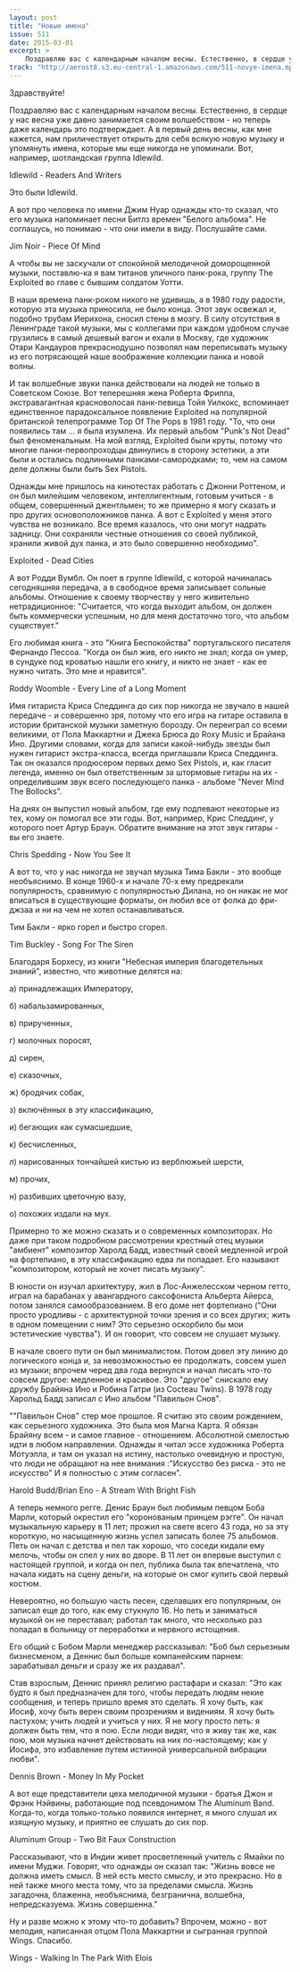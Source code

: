 ```yaml
---
layout: post
title: "Новые имена"
issue: 511
date: 2015-03-01
excerpt: >
    Поздравляю вас с календарным началом весны. Естественно, в сердце у нас весна уже давно занимается своим волшебством - но теперь даже календарь это подтверждает. А в первый день весны, как мне кажется, нам приличествует открыть для себя всякую новую музыку и упомянуть имена, которые мы еще никогда не упоминали. Вот, например, шотландская группа Idlewild.
track: "http://aerost8.s3.eu-central-1.amazonaws.com/511-novye-imena.mp3"
---
```


Здравствуйте!

Поздравляю вас с календарным началом весны. Естественно, в сердце у нас весна уже давно занимается своим волшебством - но теперь даже календарь это подтверждает. А в первый день весны, как мне кажется, нам приличествует открыть для себя всякую новую музыку и упомянуть имена, которые мы еще никогда не упоминали. Вот, например, шотландская группа Idlewild.

Idlewild - Readers And Writers

Это были Idlewild.

А вот про человека по имени Джим Нуар однажды кто-то сказал, что его музыка напоминает песни Битлз времен "Белого альбома". Не соглашусь, но понимаю - что они имели в виду. Послушайте сами.

Jim Noir - Piece Of Mind

А чтобы вы не заскучали от спокойной мелодичной доморощенной музыки, поставлю-ка я вам титанов уличного панк-рока, группу The Exploited во главе с бывшим солдатом Уотти.

В наши времена панк-роком никого не удивишь, а в 1980 году радости, которую эта музыка приносила, не было конца. Этот звук освежал и, подобно трубам Иерихона, сносил стены в мозгу. В силу отсутствия в Ленинграде такой музыки, мы с коллегами при каждом удобном случае грузились в самый дешевый вагон и ехали в Москву, где художник Отари Кандауров прекраснодушно позволял нам переписывать музыку из его потрясающей наше воображение коллекции панка и новой волны.

И так волшебные звуки панка действовали на людей не только в Советском Союзе. Вот теперешняя жена Роберта Фриппа, экстравагантная красноволосая панк-певица Тойя Уилкокс, вспоминает единственное парадоксальное появление Exploited на популярной британской телепрограмме Top Of The Pops в 1981 году. "То, что они появились там ... я была изумлена. Их первый альбом "Punk's Not Dead" был феноменальным. На мой взгляд, Exploited были круты, потому что многие панки-первопроходцы двинулись в сторону эстетики, а эти были и остались подлинными панками-самородками; то, чем на самом деле должны были быть Sex Pistols.

Однажды мне пришлось на кинотестах работать с Джонни Роттеном, и он был милейшим человеком, интеллигентным, готовым учиться - в общем, совершенный джентльмен; то же примерно я могу сказать и про других основоположников панка. А вот с Exploited у меня этого чувства не возникало. Все время казалось, что они могут надрать задницу. Они сохраняли честные отношения со своей публикой, хранили живой дух панка, и это было совершенно необходимо".

Exploited - Dead Cities

А вот Родди Вумбл. Он поет в группе Idlewild, с которой начиналась сегодняшняя передача, а в свободное время записывает сольные альбомы. Отношение к своему творчеству у него живительно нетрадиционное: "Считается, что когда выходит альбом, он должен быть коммерчески успешным, но для меня достаточно того, что альбом существует."

Его любимая книга - это "Книга Беспокойства" португальского писателя Фернандо Пессоа. "Когда он был жив, его никто не знал; когда он умер, в сундуке под кроватью нашли его книгу, и никто не знает - как ее нужно читать. Это мне и нравится".

Roddy Woomble - Every Line of a Long Moment

Имя гитариста Криса Спеддинга до сих пор никогда не звучало в нашей передаче - и совершенно зря, потому что его игра на гитаре оставила в истории британской музыки заметную борозду. Он переиграл со всеми великими, от Пола Маккартни и Джека Брюса до Roxy Music и Брайана Ино. Другими словами, когда для записи какой-нибудь звезды был нужен гитарист экстра-класса, всегда приглашали Криса Спеддинга. Так он оказался продюсером первых демо Sex Pistols, и, как гласит легенда, именно он был ответственным за штормовые гитары на их - определившим звук всего последующего панка - альбоме "Never Mind The Bollocks".

На днях он выпустил новый альбом, где ему подпевают некоторые из тех, кому он помогал все эти годы. Вот, например, Крис Спеддинг, у которого поет Артур Браун. Обратите внимание на этот звук гитары - вы его знаете.

Chris Spedding - Now You See It

А вот то, что у нас никогда не звучал музыка Тима Бакли - это вообще необъяснимо. В конце 1960-х и начале 70-х ему предрекали популярность, сравнимую с популярностью Дилана, но он никак не мог вписаться в существующие форматы, он любил все от фолка до фри-джзаа и ни на чем не хотел останавливаться.

Тим Бакли - ярко горел и быстро сгорел.

Tim Buckley - Song For The Siren

Благодаря Борхесу, из книги "Небесная империя благодетельных знаний", известно, что животные делятся на:

а) принадлежащих Императору,

б) набальзамированных,

в) прирученных,

г) молочных поросят,

д) сирен,

е) сказочных,

ж) бродячих собак,

з) включённых в эту классификацию,

и) бегающих как сумасшедшие,

к) бесчисленных,

л) нарисованных тончайшей кистью из верблюжьей шерсти,

м) прочих,

н) разбивших цветочную вазу,

о) похожих издали на мух.

Примерно то же можно сказать и о современных композиторах. Но даже при таком подробном рассмотрении крестный отец музыки "амбиент" композитор Харолд Бадд, известный своей медленной игрой на фортепиано, в эту классификацию едва ли попадает. Его называют "композитором, который не хочет писать музыку".

В юности он изучал архитектуру, жил в Лос-Анжелесском черном гетто, играл на барабанах у авангардного саксофониста Альберта Айерса, потом занялся самообразованием. В его доме нет фортепиано ("Они просто уродливы - с архитектурной точки зрения и со всех других; жить в одном помещении с ним? Это серьезно оскорбило бы мои эстетические чувства"). И он говорит, что совсем не слушает музыку.

В начале своего пути он был минималистом. Потом довел эту линию до логического конца и, за невозможностью ее продолжать, совсем ушел из музыки; впрочем черед два года вернулся и начал писать что-то совсем другое: медленное и красивое. Это "другое" снискало ему дружбу Брайяна Ино и Робина Гатри (из Cocteau Twins). В 1978 году Харольд Бадд записал с Ино альбом "Павильон Снов".

""Павильон Снов" стер мое прошлое. Я считаю это своим рождением, как серьезного художника. Это была моя Магна Карта. Я обязан Брайяну всем - и самое главное - отношением. Абсолютной смелостью идти в любом направлении. Однажды я читал эссе художника Роберта Мотуэлла, и там он указал на истину, настолько очевидную и простую, что люди не обращают на нее внимания :"Искусство без риска - это не искусство" И я полностью с этим согласен".

Harold Budd/Brian Eno - A Stream With Bright Fish

А теперь немного регге. Денис Браун был любимым певцом Боба Марли, который окрестил его "коронованым принцем рэгге". Он начал музыкальную карьеру в 11 лет; прожил на свете всего 43 года, но за эту короткую, но насыщенную жизнь успел записать более 75 альбомов. Петь он начал с детства и пел так хорошо, что соседи кидали ему мелочь, чтобы он спел у них во дворе. В 11 лет он впервые выступил с настоящей группой, и когда он пел, публика была так впечатлена, что начала кидать на сцену деньги, на которые он смог купить свой первый костюм.

Невероятно, но большую часть песен, сделавших его популярным, он записал еще до того, как ему стукнуло 16. Но петь и заниматься музыкой он не переставал; работал так много, что несколько раз попадал в больницу от переработки и нервного истощения.

Его общий с Бобом Марли менеджер рассказывал: "Боб был серьезным бизнесменом, а Деннис был больше компанейским парнем: зарабатывал деньги и сразу же их раздавал".

Став взрослым, Деннис принял религию растафари и сказал: "Это как будто я был предназначен для того, чтобы передать людям некие сообщения, и теперь пришло время это сделать. Я хочу быть, как Иосиф, хочу быть верен своим прозрениям и видениям. Я хочу быть пастухом; учить людей и учиться у них. Я не могу просто петь: я должен быть тем, что я пою. Если люди видят, что я живу так же, как пою, моя музыка начнет действовать на них по-настоящему; как у Иосифа, это избавление путем истинной универсальной вибрации любви".

Dennis Brown - Money In My Pocket

А вот еще представители цеха мелодичной музыки - братья Джон и Фрэнк Нэйвины, работающие под псевдонимом The Aluminum Band. Когда-то, когда только-только появился интернет, я много слушал их изящную музыку, и приятно ее слушать до сих пор.

Aluminum Group - Two Bit Faux Construction

Рассказывают, что в Индии живет просветленный учитель с Ямайки по имени Муджи. Говорят, что однажды он сказал так: "Жизнь вовсе не должна иметь смысл. В ней есть место смыслу, и это прекрасно. Но в ней также много места тому, что за пределами смысла. Жизнь загадочна, блаженна, необъяснима, безгранична, волшебна, непредсказуема. Жизнь совершенна."

Ну и разве можно к этому что-то добавить? Впрочем, можно - вот мелодия, написанная отцом Пола Маккартни и сыгранная группой Wings. Спасибо.

Wings - Walking In The Park With Elois

